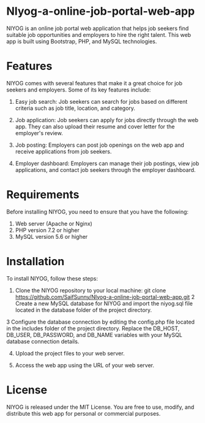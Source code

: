 # NIyog-a-online-job-portal-web-app

NIYOG is an online job portal web application that helps job seekers find suitable job opportunities and employers to hire the right talent. This web app is built using Bootstrap, PHP, and MySQL technologies.

# Features
NIYOG comes with several features that make it a great choice for job seekers and employers. Some of its key features include:

1. Easy job search: Job seekers can search for jobs based on different criteria such as job title, location, and category.

2. Job application: Job seekers can apply for jobs directly through the web app. They can also upload their resume and cover letter for the employer's review.

3. Job posting: Employers can post job openings on the web app and receive applications from job seekers.

4. Employer dashboard: Employers can manage their job postings, view job applications, and contact job seekers through the employer dashboard.

# Requirements
Before installing NIYOG, you need to ensure that you have the following:

1. Web server (Apache or Nginx)
2. PHP version 7.2 or higher
3. MySQL version 5.6 or higher

# Installation
To install NIYOG, follow these steps:

1. Clone the NIYOG repository to your local machine: git clone https://github.com/SaifSunny/NIyog-a-online-job-portal-web-app.git
2 Create a new MySQL database for NIYOG and import the niyog.sql file located in the database folder of the project directory.

3 Configure the database connection by editing the config.php file located in the includes folder of the project directory. Replace the 
    DB_HOST, DB_USER, DB_PASSWORD, and DB_NAME 
variables with your MySQL database connection details.

4. Upload the project files to your web server.

5. Access the web app using the URL of your web server.

# License
NIYOG is released under the MIT License. You are free to use, modify, and distribute this web app for personal or commercial purposes.

